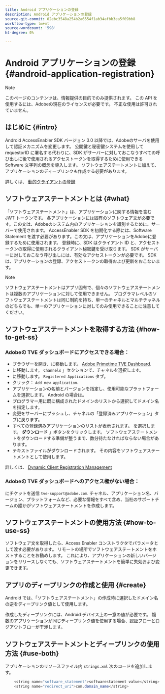 ```yaml
---
title: Android アプリケーションの登録
description: Android アプリケーションの登録
source-git-commit: 02ebc3548a254b2a6554f1ab34afbb3ea5f09bb8
workflow-type: tm+mt
source-wordcount: '598'
ht-degree: 0%

---
```


# Android アプリケーションの登録 {#android-application-registration}

>[!NOTE]
>
>このページのコンテンツは、情報提供の目的でのみ提供されます。 この API を使用するには、Adobeの現在のライセンスが必要です。 不正な使用は許可されていません。

## はじめに {#intro}

Android AccessEnabler SDK バージョン 3.0 以降では、Adobeのサーバを使用して認証メカニズムを変更します。 公開鍵と秘密鍵システムを使用して requestorID に署名する代わりに、SDK がサーバーに対しておこなうすべての呼び出しに後で使用されるアクセストークンを取得するために使用できる Software 文字列の概念を導入します。 ソフトウェアステートメントに加えて、アプリケーションのディープリンクも作成する必要があります。

詳しくは、 [動的クライアントの登録](/help/authentication/dynamic-client-registration.md)

## ソフトウェアステートメントとは {#what}

「ソフトウェアステートメント」は、アプリケーションに関する情報を含む JWT トークンです。 各アプリケーションには固有のソフトウェア文が必要です。この文は、Adobeのシステム内のアプリケーションを識別するために、サーバーで使用されます。 AccessEnabler SDK を初期化する際には、Software Statement を渡す必要があります。この文は、アプリケーションをAdobeに登録するために使用されます。 登録時に、SDK はクライアント ID と、アクセストークンの取得に使用されるクライアント秘密鍵を受け取ります。 SDK がサーバーに対しておこなう呼び出しには、有効なアクセストークンが必要です。 SDK は、アプリケーションの登録、アクセストークンの取得および更新をおこないます。

>[!NOTE]
>
>ソフトウェアステートメントはアプリ固有で、個々のソフトウェアステートメントは複数のアプリケーションに対して使用できません。 プログラマレベルのソフトウェアステートメントは同じ制約を持ち、単一のチャネルとマルチチャネルのどちらでも、単一のアプリケーションに対してのみ使用できることに注意してください。

## ソフトウェアステートメントを取得する方法 {#how-to-get-ss}

### Adobeの TVE ダッシュボードにアクセスできる場合：

* ブラウザーを開き、に移動します。 [Adobe Primetime TVE Dashboard](https://console.auth.adobe.com).
* に移動します。 `Channels` 」セクションで、チャネルを選択します。
* に移動します。 `Registered Applications` タブ。
* クリック： `Add new application`.
* アプリケーションの名前とバージョンを指定し、使用可能なプラットフォームを選択します。 Android の場合は。
* プログラマー用に既に構成されたドメインのリストから選択してドメイン名を指定します。
* 変更をサーバーにプッシュし、チャネルの「登録済みアプリケーション」タブに戻ります。
* すべての登録済みアプリケーションのリストが表示されます。 を選択します。 **ダウンロード** 」ボタンをクリックします。 ソフトウェアステートメントをダウンロードする準備が整うまで、数分待たなければならない場合があります。
* テキストファイルがダウンロードされます。 その内容をソフトウェアステートメントとして使用します。

詳しくは、 [Dynamic Client Registration Management](/help/authentication/dynamic-client-registration-management.md)

### Adobeの TVE ダッシュボードへのアクセス権がない場合：

にチケットを送信 `tve-support@adobe.com`. チャネル、アプリケーション名、バージョン、プラットフォームなど、必要な情報をすべて含め、当社のサポートチームの誰かがソフトウェアステートメントを作成します。

## ソフトウェアステートメントの使用方法 {#how-to-use-ss}

ソフトウェア文を取得したら、Access Enabler コンストラクタでパラメータとして渡す必要があります。 リモートの場所でソフトウェアステートメントをホストすることをお勧めします。 これにより、アプリケーションの新しいバージョンをリリースしなくても、ソフトウェアステートメントを簡単に失効および変更できます。

## アプリのディープリンクの作成と使用 {#create}

Android では、「ソフトウェアステートメント」の作成時に選択したドメイン名の逆をディープリンク値として使用します。

作成したディープリンクには、Android デバイス上の一意の値が必要です。 複数のアプリケーションが同じディープリンク値を使用する場合、認証フローとログアウトフローが干渉します。

## ソフトウェアステートメントとディープリンクの使用方法 {#use-both}

アプリケーションのリソースファイル内 `strings.xml` 次のコードを追加します。

```JAVA
    <string name="software_statement">softwarestatement value</string>
    <string name="redirect_uri">com.domain_name</string>
```
